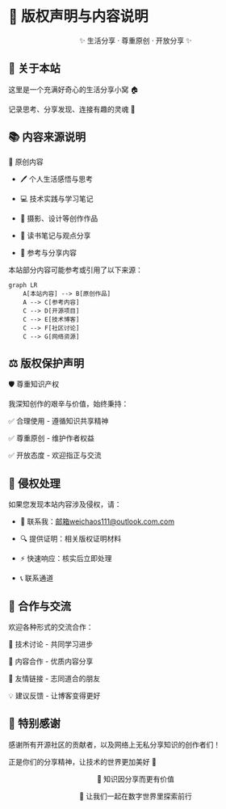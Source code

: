 # 📄 版权声明与内容说明

<div align="center">
✨ 生活分享 · 尊重原创 · 开放分享 ✨
</div>

## 🎯 关于本站

这里是一个充满好奇心的生活分享小窝 🏠

记录思考、分享发现、连接有趣的灵魂 💫

## 📚 内容来源说明

🌟 原创内容

- 🖊️ 个人生活感悟与思考

- 💻 技术实践与学习笔记

- 🎨 摄影、设计等创作作品

- 📖 读书笔记与观点分享

- 🔄 参考与分享内容

本站部分内容可能参考或引用了以下来源：

``` mermaid
graph LR
    A[本站内容] --> B[原创作品]
    A --> C[参考内容]
    C --> D[开源项目]
    C --> E[技术博客]
    C --> F[社区讨论]
    C --> G[网络资源]
```

## ⚖️ 版权保护声明

🛡️ 尊重知识产权

我深知创作的艰辛与价值，始终秉持：

✅ 合理使用 - 遵循知识共享精神

✅ 尊重原创 - 维护作者权益

✅ 开放态度 - 欢迎指正与交流

## 🚨 侵权处理

如果您发现本站内容涉及侵权，请：

- 📧 联系我：邮箱weichaos111@outlook.com.com

- 🔍 提供证明：相关版权证明材料

- ⚡ 快速响应：核实后立即处理

- 📞 联系通道


## 🌈 合作与交流

欢迎各种形式的交流合作：

🤝 技术讨论 - 共同学习进步

📝 内容合作 - 优质内容分享

🎯 友情链接 - 志同道合的朋友

💡 建议反馈 - 让博客变得更好

## 💝 特别感谢

感谢所有开源社区的贡献者，以及网络上无私分享知识的创作者们！

正是你们的分享精神，让技术的世界更加美好 🌟

<div align="center">
🎁 知识因分享而更有价值

🚀 让我们一起在数字世界里探索前行
</div>
<style> .contact-grid { margin: 2rem 0; } .contact-grid table { width: 100%; border-collapse: collapse; } .contact-grid th, .contact-grid td { padding: 12px; text-align: left; border-bottom: 1px solid #e1e4e8; } .contact-grid tr:hover { background-color: #f6f8fa; } /* 响应式设计 */ @media (max-width: 768px) { .contact-grid table { font-size: 0.9em; } } </style><script> // 添加一些交互效果 document.addEventListener('DOMContentLoaded', function() { const links = document.querySelectorAll('a'); links.forEach(link => { link.addEventListener('mouseenter', function() { this.style.transition = 'all 0.3s ease'; }); }); }); </script>